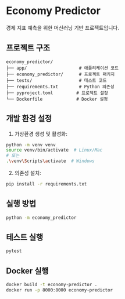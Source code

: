 # Economy Predictor

경제 지표 예측을 위한 머신러닝 기반 프로젝트입니다.

## 프로젝트 구조

```
economy_predictor/
├── app/                    # 애플리케이션 코드
├── economy_predictor/      # 프로젝트 패키지
├── tests/                  # 테스트 코드
├── requirements.txt        # Python 의존성
├── pyproject.toml         # 프로젝트 설정
└── Dockerfile             # Docker 설정
```

## 개발 환경 설정

1. 가상환경 생성 및 활성화:
```bash
python -m venv venv
source venv/bin/activate  # Linux/Mac
# 또는
.\venv\Scripts\activate  # Windows
```

2. 의존성 설치:
```bash
pip install -r requirements.txt
```

## 실행 방법

```bash
python -m economy_predictor
```

## 테스트 실행

```bash
pytest
```

## Docker 실행

```bash
docker build -t economy-predictor .
docker run -p 8000:8000 economy-predictor
```
